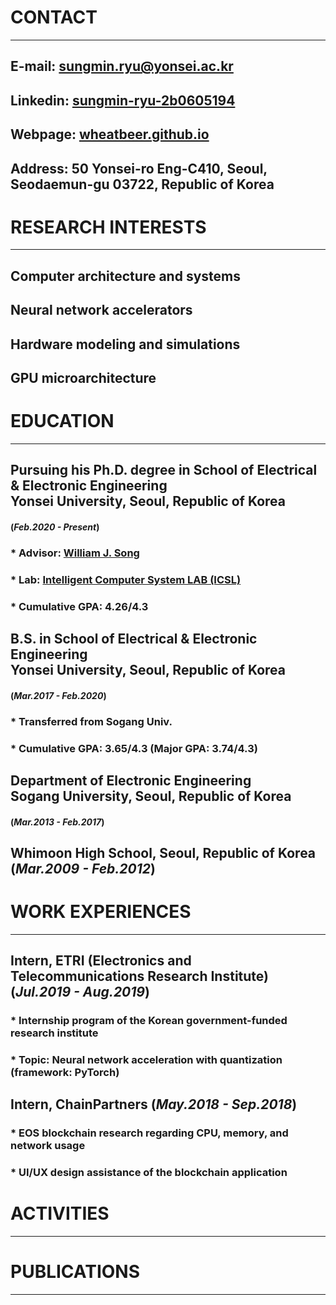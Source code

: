 # CONTACT
* * *
## **E-mail**: sungmin.ryu@yonsei.ac.kr
## **Linkedin**: <a href="https://www.linkedin.com/in/sungmin-ryu-2b0605194/" target="_blank">sungmin-ryu-2b0605194</a>
## **Webpage**: <a href="https://wheatbeer.github.io" target="_blank">wheatbeer.github.io</a>
## **Address**: 50 Yonsei-ro Eng-C410, Seoul, Seodaemun-gu 03722, Republic of Korea

# RESEARCH INTERESTS
* * *
## Computer architecture and systems
## Neural network accelerators
## Hardware modeling and simulations
## GPU microarchitecture

# EDUCATION
* * *
## **Pursuing his Ph.D. degree in School of Electrical & Electronic Engineering <br> Yonsei University, Seoul, Republic of Korea** 
#### (*Feb.2020 - Present*)
### * Advisor: <a href="https://sites.google.com/site/wjhsong" target="_blank">William J. Song</a>
### * Lab: <a href="https://icsl.yonsei.ac.kr/" target="_blank">Intelligent Computer System LAB (ICSL)</a>
### * Cumulative GPA: 4.26/4.3
## **B.S. in School of Electrical & Electronic Engineering <br> Yonsei University, Seoul, Republic of Korea**
#### (*Mar.2017 - Feb.2020*)
### * Transferred from Sogang Univ.
### * Cumulative GPA: 3.65/4.3 (Major GPA: 3.74/4.3)
## **Department of Electronic Engineering <br> Sogang University, Seoul, Republic of Korea** 
#### (*Mar.2013 - Feb.2017*)
## Whimoon High School, Seoul, Republic of Korea (*Mar.2009 - Feb.2012*)

# WORK EXPERIENCES
* * *
## **Intern, ETRI (Electronics and Telecommunications Research Institute)** (*Jul.2019 - Aug.2019*)
### * Internship program of the Korean government-funded research institute
### * Topic: Neural network acceleration with quantization (framework: PyTorch)
## Intern, ChainPartners (*May.2018 - Sep.2018*)
### * EOS blockchain research regarding CPU, memory, and network usage
### * UI/UX design assistance of the blockchain application

# ACTIVITIES
* * *

# PUBLICATIONS
* * *
